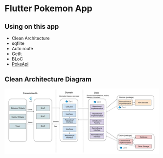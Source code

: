 # Flutter Pokemon App

## Using on this app

- Clean Architecture
- sqflite
- Auto route
- GetIt
- BLoC
- [PokeApi](https://pokeapi.co/)

## Clean Architecture Diagram

![Image](clean_architecture_flutter.jpeg)
